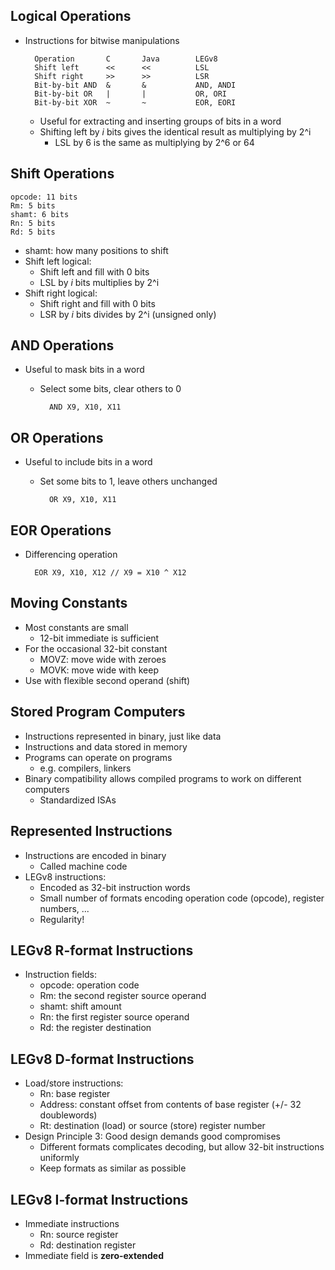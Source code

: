 ## Logical Operations
- Instructions for bitwise manipulations

        Operation       C       Java        LEGv8
        Shift left      <<      <<          LSL
        Shift right     >>      >>          LSR
        Bit-by-bit AND  &       &           AND, ANDI
        Bit-by-bit OR   |       |           OR, ORI
        Bit-by-bit XOR  ~       ~           EOR, EORI

    - Useful for extracting and inserting groups of bits in a word 
    - Shifting left by *i* bits gives the identical result as multiplying by 2^i
        - LSL by 6 is the same as multiplying by 2^6 or 64

## Shift Operations

    opcode: 11 bits
    Rm: 5 bits
    shamt: 6 bits
    Rn: 5 bits
    Rd: 5 bits

- shamt: how many positions to shift
- Shift left logical:
    - Shift left and fill with 0 bits
    - LSL by *i* bits multiplies by 2^i
- Shift right logical:
    - Shift right and fill with 0 bits
    - LSR by *i* bits divides by 2^i (unsigned only)

## AND Operations
- Useful to mask bits in a word
    - Select some bits, clear others to 0

            AND X9, X10, X11

## OR Operations
- Useful to include bits in a word
    - Set some bits to 1, leave others unchanged

            OR X9, X10, X11

## EOR Operations
- Differencing operation

        EOR X9, X10, X12 // X9 = X10 ^ X12

## Moving Constants
- Most constants are small
    - 12-bit immediate is sufficient
- For the occasional 32-bit constant
    - MOVZ: move wide with zeroes
    - MOVK: move wide with keep
- Use with flexible second operand (shift)

## Stored Program Computers
- Instructions represented in binary, just like data
- Instructions and data stored in memory
- Programs can operate on programs
    - e.g. compilers, linkers
- Binary compatibility allows compiled programs to work on different computers
    - Standardized ISAs

## Represented Instructions
- Instructions are encoded in binary
    - Called machine code
- LEGv8 instructions:
    - Encoded as 32-bit instruction words
    - Small number of formats encoding operation code (opcode), register numbers, ...
    - Regularity!

## LEGv8 R-format Instructions
- Instruction fields:
    - opcode: operation code
    - Rm: the second register source operand
    - shamt: shift amount
    - Rn: the first register source operand
    - Rd: the register destination

## LEGv8 D-format Instructions
- Load/store instructions:
    - Rn: base register
    - Address: constant offset from contents of base register (+/- 32 doublewords)
    - Rt: destination (load) or source (store) register number
- Design Principle 3: Good design demands good compromises
    - Different formats complicates decoding, but allow 32-bit instructions uniformly
    - Keep formats as similar as possible

## LEGv8 I-format Instructions
- Immediate instructions
    - Rn: source register
    - Rd: destination register
- Immediate field is **zero-extended**
            